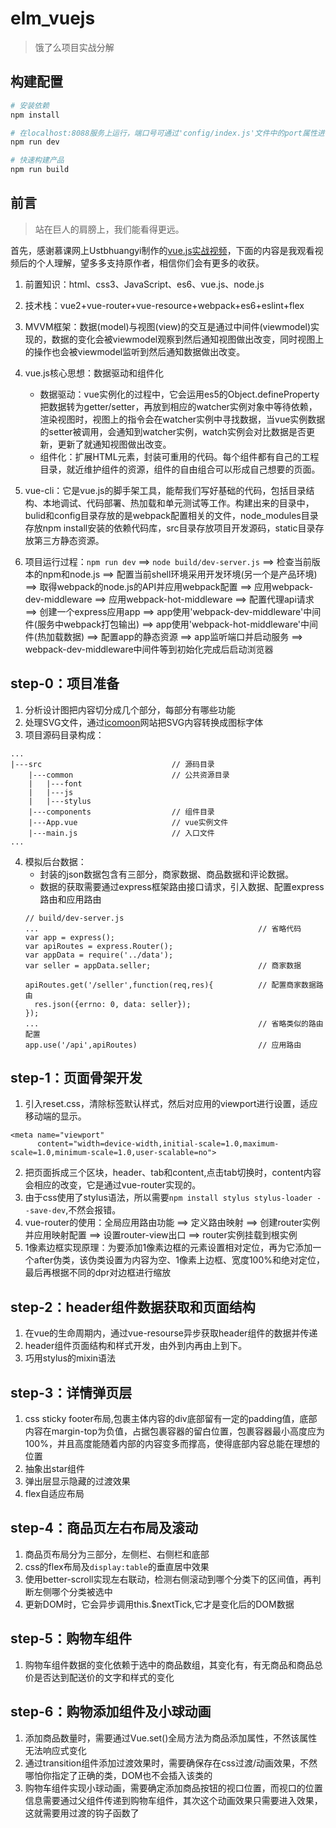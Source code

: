 # elm_vuejs

> 饿了么项目实战分解

## 构建配置

``` bash
# 安装依赖
npm install

# 在localhost:8088服务上运行，端口号可通过'config/index.js'文件中的port属性进行设置
npm run dev

# 快速构建产品
npm run build

```

## 前言
> 站在巨人的肩膀上，我们能看得更远。

首先，感谢慕课网上Ustbhuangyi制作的[vue.js实战视频](http://coding.imooc.com/class/74.html)，下面的内容是我观看视频后的个人理解，望多多支持原作者，相信你们会有更多的收获。

1. 前置知识：html、css3、JavaScript、es6、vue.js、node.js

2. 技术栈：vue2+vue-router+vue-resource+webpack+es6+eslint+flex

3. MVVM框架：数据(model)与视图(view)的交互是通过中间件(viewmodel)实现的，数据的变化会被viewmodel观察到然后通知视图做出改变，同时视图上的操作也会被viewmodel监听到然后通知数据做出改变。

4. vue.js核心思想：数据驱动和组件化
 	-  数据驱动：vue实例化的过程中，它会运用es5的Object.defineProperty把数据转为getter/setter，再放到相应的watcher实例对象中等待依赖，渲染视图时，视图上的指令会在watcher实例中寻找数据，当vue实例数据的setter被调用，会通知到watcher实例，watch实例会对比数据是否更新，更新了就通知视图做出改变。
 	-  组件化：扩展HTML元素，封装可重用的代码。每个组件都有自己的工程目录，就近维护组件的资源，组件的自由组合可以形成自己想要的页面。

5. vue-cli：它是vue.js的脚手架工具，能帮我们写好基础的代码，包括目录结构、本地调试、代码部署、热加载和单元测试等工作。构建出来的目录中，bulid和config目录存放的是webpack配置相关的文件，node_modules目录存放npm install安装的依赖代码库，src目录存放项目开发源码，static目录存放第三方静态资源。

6. 项目运行过程：`npm run dev` ==> `node build/dev-server.js` ==> 检查当前版本的npm和node.js ==> 配置当前shell环境采用开发环境(另一个是产品环境) ==> 取得webpack的node.js的API并应用webpack配置 ==> 应用webpack-dev-middleware ==> 应用webpack-hot-middleware ==> 配置代理api请求 ==> 创建一个express应用app ==> app使用'webpack-dev-middleware'中间件(服务中webpack打包输出) ==> app使用'webpack-hot-middleware'中间件(热加载数据) ==> 配置app的静态资源 ==> app监听端口并启动服务 ==> webpack-dev-middleware中间件等到初始化完成后启动浏览器


## step-0：项目准备
1. 分析设计图把内容切分成几个部分，每部分有哪些功能
2. 处理SVG文件，通过[icomoon](https://icomoon.io/)网站把SVG内容转换成图标字体
3. 项目源码目录构成：
```
...
|---src 							// 源码目录
	|---common						// 公共资源目录
	|	|---font 					
	|	|---js 						
	|	|---stylus					
	|---components					// 组件目录
	|---App.vue 					// vue实例文件
	|---main.js 					// 入口文件
...
```
4. 模拟后台数据：
	- 封装的json数据包含有三部分，商家数据、商品数据和评论数据。
	- 数据的获取需要通过express框架路由接口请求，引入数据、配置express路由和应用路由
	``` 
	// build/dev-server.js
	...													// 省略代码
	var app = express();
	var apiRoutes = express.Router();					
	var appData = require('../data');
	var seller = appData.seller;						// 商家数据
				
	apiRoutes.get('/seller',function(req,res){			// 配置商家数据路由
	  res.json({errno: 0, data: seller});
	});
	...													// 省略类似的路由配置
	app.use('/api',apiRoutes)							// 应用路由
	```


## step-1：页面骨架开发
1. 引入reset.css，清除标签默认样式，然后对应用的viewport进行设置，适应移动端的显示。
```
<meta name="viewport" 
	  content="width=device-width,initial-scale=1.0,maximum-scale=1.0,minimum-scale=1.0,user-scalable=no">
```
2. 把页面拆成三个区块，header、tab和content,点击tab切换时，content内容会相应的改变，它是通过vue-router实现的。
3. 由于css使用了stylus语法，所以需要`npm install stylus stylus-loader --save-dev`,不然会报错。
4. vue-router的使用：全局应用路由功能 ==> 定义路由映射 ==> 创建router实例并应用映射配置 ==> 设置router-view出口 ==> router实例挂载到根实例
5. 1像素边框实现原理：为要添加1像素边框的元素设置相对定位，再为它添加一个after伪类，该伪类设置为内容为空、1像素上边框、宽度100%和绝对定位，最后再根据不同的dpr对边框进行缩放


## step-2：header组件数据获取和页面结构
1. 在vue的生命周期内，通过vue-resourse异步获取header组件的数据并传递
2. header组件页面结构和样式开发，由外到内再由上到下。
3. 巧用stylus的mixin语法


## step-3：详情弹页层
1. css sticky footer布局,包裹主体内容的div底部留有一定的padding值，底部内容在margin-top为负值，占据包裹容器的留白位置，包裹容器最小高度应为100%，并且高度能随着内部的内容变多而撑高，使得底部内容总能在理想的位置
2. 抽象出star组件
3. 弹出层显示隐藏的过渡效果
4. flex自适应布局

## step-4：商品页左右布局及滚动
1. 商品页布局分为三部分，左侧栏、右侧栏和底部
2. css的flex布局及`display:table`的垂直居中效果
3. 使用better-scroll实现左右联动，检测右侧滚动到哪个分类下的区间值，再判断左侧哪个分类被选中
4. 更新DOM时，它会异步调用this.$nextTick,它才是变化后的DOM数据

## step-5：购物车组件
1. 购物车组件数据的变化依赖于选中的商品数组，其变化有，有无商品和商品总价是否达到配送价的文字和样式的变化

## step-6：购物添加组件及小球动画
1. 添加商品数量时，需要通过Vue.set()全局方法为商品添加属性，不然该属性无法响应式变化
2. 通过transition组件添加过渡效果时，需要确保存在css过渡/动画效果，不然哪怕你指定了正确的类，DOM也不会插入该类的
3. 购物车组件实现小球动画，需要确定添加商品按钮的视口位置，而视口的位置信息需要通过父组件传递到购物车组件，其次这个动画效果只需要进入效果，这就需要用过渡的钩子函数了
